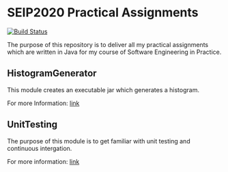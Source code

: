 # SEIP2020 Practical Assignments

[![Build Status](https://travis-ci.com/yriasykioti/Assignments.svg?token=fxVCNPq89k4nXsgNxnUP&branch=development)](https://travis-ci.com/yriasykioti/Assignments)

The purpose of this repository is to deliver all my practical assignments which are written in Java for my course of Software Engineering in Practice.

## HistogramGenerator

This module creates an executable jar which generates a histogram.

For more Information:
[link](seip2020_practical_assignments/gradeshistogram/README.md)

## UnitTesting

The purpose of this module is to get familiar with unit testing and continuous intergation.

For more information:
[link](seip2020_practical_assignments/unittesting/README.md)









